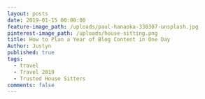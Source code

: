 ```yaml
---
layout: posts
date: 2019-01-15 00:00:00
feature-image_path: /uploads/paul-hanaoka-330307-unsplash.jpg
pinterest-image_path: /uploads/house-sitting.png
title: How to Plan a Year of Blog Content in One Day
Author: Justyn
published: true
tags:
  - travel
  - Travel 2019
  - Trusted House Sitters
comments: false
---
```

